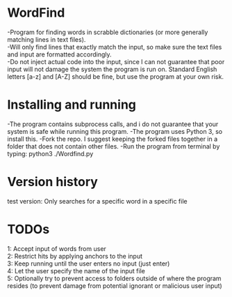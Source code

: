 # WordFind
-Program for finding words in scrabble dictionaries (or more generally matching lines in text files).  
-Will only find lines that exactly match the input, so make sure the text files and input are formatted accordingly.  
-Do not inject actual code into the input, since I can not guarantee that poor input will not damage the system the program is run on. Standard English letters [a-z] and [A-Z] should be fine, but use the program at your own risk.  

# Installing and running
-The program contains subprocess calls, and i do not guarantee that your system is safe while running this program.
-The program uses Python 3, so install this.
-Fork the repo. I suggest keeping the forked files together in a folder that does not contain other files.
-Run the program from terminal by typing: python3 ./Wordfind.py

# Version history
test version: Only searches for a specific word in a specific file

# TODOs
1: Accept input of words from user  
2: Restrict hits by applying anchors to the input  
3: Keep running until the user enters no input (just enter)  
4: Let the user specify the name of the input file  
5: Optionally try to prevent access to folders outside of where the program resides (to prevent damage from potential ignorant or malicious user input)  
